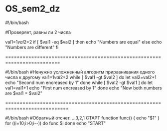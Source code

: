 # OS_sem2_dz

#!/bin/bash

#Проверяет, равны ли 2 числа

val1=$1
val2=$2
if [ $val1 -eq $val2 ]
then
echo "Numbers are equal"
else
echo "Numbers are different"
fi

=========================================================================

#!/bin/bash
#Ненужно усложненный алгоритм приравнивания одного числа к другому
val1=$1
val2=$2
while [ $val1 -gt $val2 ]
do
let val2=val2+1
echo "Second num encreased by 1"
done
while [ $val2 -gt $val1 ]
do
let val1=val1+1
echo "First num encreased by 1"
done
echo "Now both numbers are $val1 = $val2"

============================================================================

#!/bin/bash
#Обратный отсчет. ...3,2,1 СТАРТ
function func() {
echo "$1"
}
for ((i=10;i>0;i--))
do
func $i
done
echo "START"
